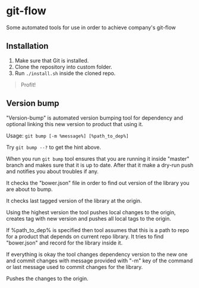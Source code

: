 git-flow
========

Some automated tools for use in order to achieve company's git-flow

## Installation

1. Make sure that Git is installed.
2. Clone the repository into custom folder.
3. Run `./install.sh` inside the cloned repo.

>  Profit!


## Version bump

"Version-bump" is automated version bumping tool for dependency and optional linking this new version to product that using it.

Usage: `git bump [-m %message%] [%path_to_dep%]`

Try `git bump --?` to get the hint above.

When you run `git bump` tool ensures that you are running it inside "master" branch and makes sure that it is up to date. After that it make a dry-run push and notifies you about troubles if any.

It checks the "bower.json" file in order to find out version of the library you are about to bump.

It checks last tagged version of the library at the origin.

Using the highest version the tool pushes local changes to the origin, creates tag with new version and pushes all local tags to the origin.

If %path_to_dep% is specified then tool assumes that this is a path to repo for a product that depends on current repo library. It tries to find "bower.json" and record for the library inside it.

If everything is okay the tool changes dependency version to the new one and commit changes with message provided with "-m" key of the command or last message used to commit changes for the library.

Pushes the changes to the origin.
